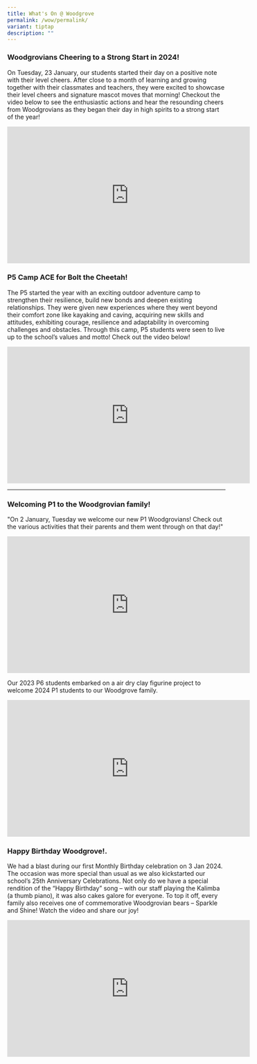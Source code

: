 ```yaml
---
title: What's On @ Woodgrove
permalink: /wow/permalink/
variant: tiptap
description: ""
---
```

<h3><strong>Woodgrovians Cheering to a Strong Start in 2024!</strong></h3>
<p>On Tuesday, 23 January, our students started their day on a positive note
    with their level cheers. After close to a month of learning and growing
    together with their classmates and teachers, they were excited to showcase
    their level cheers and signature mascot moves that morning! Checkout the
    video below to see the enthusiastic actions and hear the resounding cheers
    from Woodgrovians as they began their day in high spirits to a strong start
    of the year!</p>
<p></p>
<div class="iframe-wrapper">
    <iframe height="315" width="560" allowfullscreen="true" frameborder="0" src="https://www.youtube.com/embed/MlQ6W9E-1H4?si=wIL1osZKt9YzrVlN&amp;rel=0"></iframe>
</div>
<p></p>
<h3><strong>P5 Camp ACE for Bolt the Cheetah!</strong></h3>
<p>The P5 started the year with an exciting outdoor adventure camp to strengthen
    their resilience, build new bonds and deepen existing relationships. They
    were given new experiences where they went beyond their comfort zone like
    kayaking and caving, acquiring new skills and attitudes, exhibiting courage,
    resilience and adaptability in overcoming challenges and obstacles. Through
    this camp, P5 students were seen to live up to the school’s values and
    motto! Check out the video below!</p>
<div class="iframe-wrapper">
    <iframe height="315" width="560" allowfullscreen="true" frameborder="0" src="https://www.youtube.com/embed/nTCRpMJ8xZk?si=A-Cna3HoKXFJc59N&amp;rel=0"></iframe>
</div>
<p></p>
<hr>
<h3><strong>Welcoming P1 to the Woodgrovian family!</strong></h3>
<p>"On 2 January, Tuesday we welcome our new P1 Woodgrovians! Check out the
    various activities that their parents and them went through on that day!"</p>
<div class="iframe-wrapper">
    <iframe height="315" width="560" allowfullscreen="true" frameborder="0" src="https://www.youtube.com/embed/zx0vvcDeWlQ?si=tt9bJJ28p6SWF_xd&amp;rel=0"></iframe>
    </div>
    <p></p>
    <p>Our 2023 P6 students embarked on a air dry clay figurine project to welcome
        2024 P1 students to our Woodgrove family.</p>
    <div class="iframe-wrapper">
        <iframe height="315" width="560" allowfullscreen="true" frameborder="0" src="https://www.youtube.com/embed/5Yy6mIBIGYM?si=y0WK2dBS4EolgeRx&amp;rel=0"></iframe>
    </div>
    <h3>Happy Birthday Woodgrove!.</h3>
    <p>We had a blast during our first Monthly Birthday celebration on 3 Jan
        2024. The occasion was more special than usual as we also kickstarted our
        school’s 25th Anniversary Celebrations. Not only do we have a special rendition
        of the “Happy Birthday” song – with our staff playing the Kalimba (a thumb
        piano), it was also cakes galore for everyone. To top it off, every family
        also receives one of commemorative Woodgrovian bears – Sparkle and Shine!
        Watch the video and share our joy!</p>
    <div class="iframe-wrapper">
        <iframe height="315" width="560" allowfullscreen="true" frameborder="0" src="https://www.youtube.com/embed/okIOlc2Zk6k?si=uMjJd1QMEZ3BzmGZ&amp;rel=0"></iframe>
    </div>
    <p></p>
    <p></p>
    <p></p>
    <p></p>